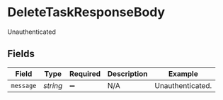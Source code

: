 # DeleteTaskResponseBody

Unauthenticated


## Fields

| Field              | Type               | Required           | Description        | Example            |
| ------------------ | ------------------ | ------------------ | ------------------ | ------------------ |
| `message`          | *string*           | :heavy_minus_sign: | N/A                | Unauthenticated.   |